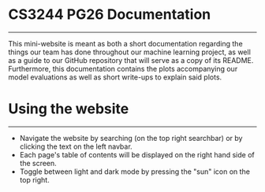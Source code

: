# CS3244 PG26 Documentation
---
This mini-website is meant as both a short documentation regarding the things our team has done throughout our machine learning project, as well as a guide to our GitHub repository that will serve as a copy of its README. Furthermore, this documentation contains the plots accompanying our model evaluations as well as short write-ups to explain said plots.

# Using the website
---
* Navigate the website by searching (on the top right searchbar) or by clicking the text on the left navbar.
* Each page's table of contents will be displayed on the right hand side of the screen.
* Toggle between light and dark mode by pressing the "sun" icon on the top right.

